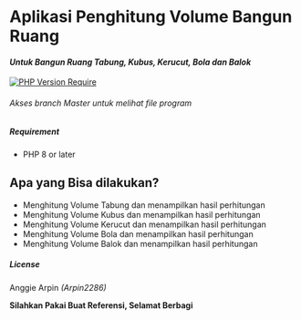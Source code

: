 # Aplikasi Penghitung  Volume Bangun Ruang
#### _Untuk Bangun Ruang Tabung, Kubus, Kerucut, Bola dan Balok_

[![PHP Version Require](http://poser.pugx.org/pugx/badge-poser/require/php)](https://packagist.org/packages/pugx/badge-poser)

###### Akses branch Master untuk melihat file program

##### Requirement

- PHP 8 or later

## Apa yang Bisa dilakukan?

- Menghitung Volume Tabung dan menampilkan hasil perhitungan
 - Menghitung Volume Kubus dan menampilkan hasil perhitungan
 - Menghitung Volume Kerucut dan menampilkan hasil perhitungan
 - Menghitung Volume Bola dan menampilkan hasil perhitungan
- Menghitung Volume Balok dan menampilkan hasil perhitungan

##### License

Anggie Arpin _(Arpin2286)_

**Silahkan Pakai Buat Referensi, Selamat Berbagi**
